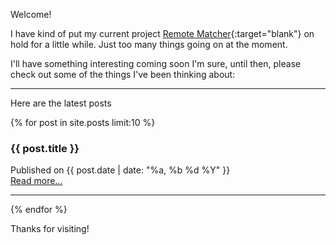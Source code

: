 
Welcome!

I have kind of put my current project [Remote Matcher](https://remotematcher.com){:target="blank"} on hold for a little while. Just too many things going on at the moment.

<!-- <iframe title="Makerlog Embed" height="300" style="width:100%" scrolling="no" frameborder="0" allowtransparency="true" src="https://api.getmakerlog.com/users/3793/embed"></iframe>
-->

I'll have something interesting coming soon I'm sure, until then, please check out some of the things I've been thinking about:

---
Here are the latest posts

{% for post in site.posts limit:10 %}
<div>
<h3>{{ post.title }}</h3>
Published on {{ post.date | date: "%a, %b %d %Y" }}<br>
<a href="{{post.url | prepend:site.baseurl | prepend:site.url}}">Read more...</a>
</div>
<hr>
{% endfor %}

Thanks for visiting!
